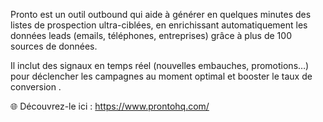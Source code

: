 Pronto est un outil outbound qui aide à générer en quelques minutes des listes de prospection ultra-ciblées, en enrichissant automatiquement les données leads (emails, téléphones, entreprises) grâce à plus de 100 sources de données.

Il inclut des signaux en temps réel (nouvelles embauches, promotions…) pour déclencher les campagnes au moment optimal et booster le taux de conversion .


🌐 Découvrez-le ici : https://www.prontohq.com/
